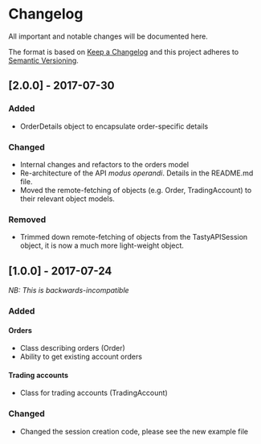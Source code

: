 # Changelog
All important and notable changes will be documented here.

The format is based on [Keep a Changelog](http://keepachangelog.com/en/1.0.0/)
and this project adheres to [Semantic Versioning](http://semver.org/spec/v2.0.0.html).

## [2.0.0] - 2017-07-30

### Added
- OrderDetails object to encapsulate order-specific details

### Changed
- Internal changes and refactors to the orders model
- Re-architecture of the API _modus operandi_. Details in the README.md file.
- Moved the remote-fetching of objects (e.g. Order, TradingAccount) to their relevant object models.

### Removed
- Trimmed down remote-fetching of objects from the TastyAPISession object, it is now a much more
    light-weight object.

## [1.0.0] - 2017-07-24
*NB: This is backwards-incompatible*

### Added

#### Orders
- Class describing orders (Order)
- Ability to get existing account orders

#### Trading accounts
- Class for trading accounts (TradingAccount)

### Changed
- Changed the session creation code, please see the new example file
